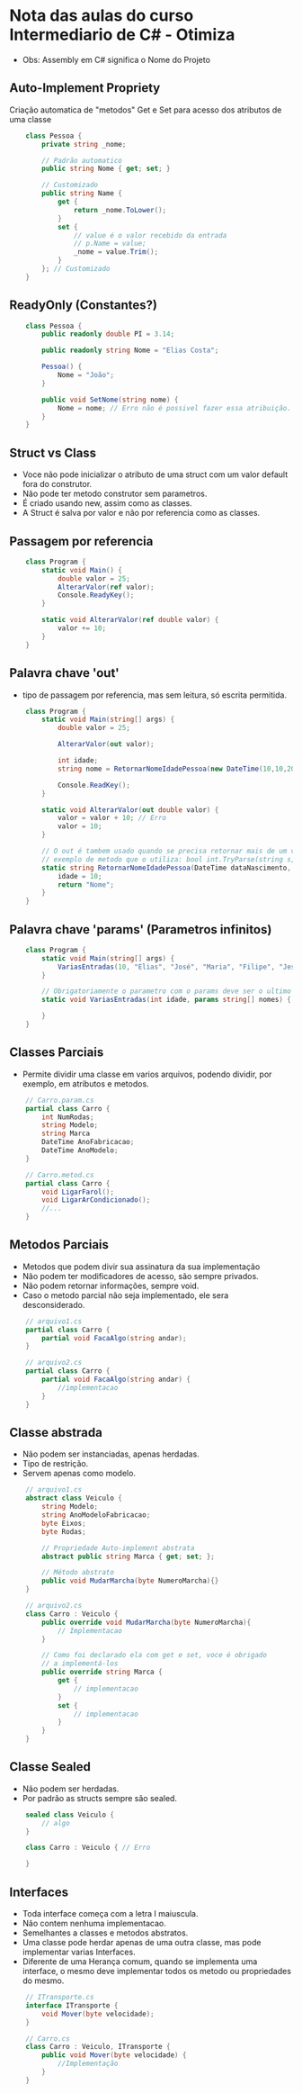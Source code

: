 # Nota das aulas do curso Intermediario de C# - Otimiza

-   Obs: Assembly em C# significa o Nome do Projeto

## Auto-Implement Propriety

Criação automatica de "metodos" Get e Set para acesso dos atributos de uma classe

```csharp
    class Pessoa {
        private string _nome;

        // Padrão automatico
        public string Nome { get; set; }

        // Customizado
        public string Name {
            get {
                return _nome.ToLower();
            }
            set {
                // value é o valor recebido da entrada
                // p.Name = value;
                _nome = value.Trim();
            }
        }; // Customizado
    }
```

## ReadyOnly (Constantes?)

```csharp
    class Pessoa {
        public readonly double PI = 3.14;

        public readonly string Nome = "Elias Costa";

        Pessoa() {
            Nome = "João";
        }

        public void SetNome(string nome) {
            Nome = nome; // Erro não é possivel fazer essa atribuição.
        }
    }
```

## Struct vs Class

-   Voce não pode inicializar o atributo de uma struct com um valor default fora do construtor.
-   Não pode ter metodo construtor sem parametros.
-   É criado usando new, assim como as classes.
-   A Struct é salva por valor e não por referencia como as classes.

## Passagem por referencia

```csharp
    class Program {
        static void Main() {
            double valor = 25;
            AlterarValor(ref valor);
            Console.ReadyKey();
        }

        static void AlterarValor(ref double valor) {
            valor += 10;
        }
    }
```

## Palavra chave 'out'

-   tipo de passagem por referencia, mas sem leitura, só escrita permitida.

```csharp
    class Program {
        static void Main(string[] args) {
            double valor = 25;

            AlterarValor(out valor);

            int idade;
            string nome = RetornarNomeIdadePessoa(new DateTime(10,10,2000), out idade);

            Console.ReadKey();
        }

        static void AlterarValor(out double valor) {
            valor = valor + 10; // Erro
            valor = 10;
        }

        // O out é tambem usado quando se precisa retornar mais de um valor.
        // exemplo de metodo que o utiliza: bool int.TryParse(string s, out int result);
        static string RetornarNomeIdadePessoa(DateTime dataNascimento, out int idade) {
            idade = 10;
            return "Nome";
        }
    }
```

## Palavra chave 'params' (Parametros infinitos)

```csharp
    class Program {
        static void Main(string[] args) {
            VariasEntradas(10, "Elias", "José", "Maria", "Filipe", "Jesus");
        }

        // Obrigatoriamente o parametro com o params deve ser o ultimo na declaração do metodo
        static void VariasEntradas(int idade, params string[] nomes) {

        }
    }
```

## Classes Parciais

-   Permite dividir uma classe em varios arquivos, podendo dividir, por exemplo, em atributos e metodos.

```csharp
    // Carro.param.cs
    partial class Carro {
        int NumRodas;
        string Modelo;
        string Marca
        DateTime AnoFabricacao;
        DateTime AnoModelo;
    }

    // Carro.metod.cs
    partial class Carro {
        void LigarFarol();
        void LigarArCondicionado();
        //...
    }
```

## Metodos Parciais

-   Metodos que podem divir sua assinatura da sua implementação
-   Não podem ter modificadores de acesso, são sempre privados.
-   Não podem retornar informações, sempre void.
-   Caso o metodo parcial não seja implementado, ele sera desconsiderado.

```csharp
    // arquivo1.cs
    partial class Carro {
        partial void FacaAlgo(string andar);
    }

    // arquivo2.cs
    partial class Carro {
        partial void FacaAlgo(string andar) {
            //implementacao
        }
    }
```

## Classe abstrada

-   Não podem ser instanciadas, apenas herdadas.
-   Tipo de restrição.
-   Servem apenas como modelo.

```csharp
    // arquivo1.cs
    abstract class Veiculo {
        string Modelo;
        string AnoModeloFabricacao;
        byte Eixos;
        byte Rodas;

        // Propriedade Auto-implement abstrata
        abstract public string Marca { get; set; };

        // Método abstrato
        public void MudarMarcha(byte NumeroMarcha){}
    }

    // arquivo2.cs
    class Carro : Veiculo {
        public override void MudarMarcha(byte NumeroMarcha){
            // Implementacao
        }

        // Como foi declarado ela com get e set, voce é obrigado
        // a implementá-los
        public override string Marca {
            get {
                // implementacao
            }
            set {
                // implementacao
            }
        }
    }
```

## Classe Sealed

-   Não podem ser herdadas.
-   Por padrão as structs sempre são sealed.

```csharp
    sealed class Veiculo {
        // algo
    }

    class Carro : Veiculo { // Erro

    }
```

## Interfaces

-   Toda interface começa com a letra I maiuscula.
-   Não contem nenhuma implementacao.
-   Semelhantes a classes e metodos abstratos.
-   Uma classe pode herdar apenas de uma outra classe, mas pode implementar varias Interfaces.
-   Diferente de uma Herança comum, quando se implementa uma interface, o mesmo deve implementar todos os metodo ou propriedades do mesmo.

```csharp
    // ITransporte.cs
    interface ITransporte {
        void Mover(byte velocidade);
    }

    // Carro.cs
    class Carro : Veiculo, ITransporte {
        public void Mover(byte velocidade) {
            //Implementação
        }
    }
```

